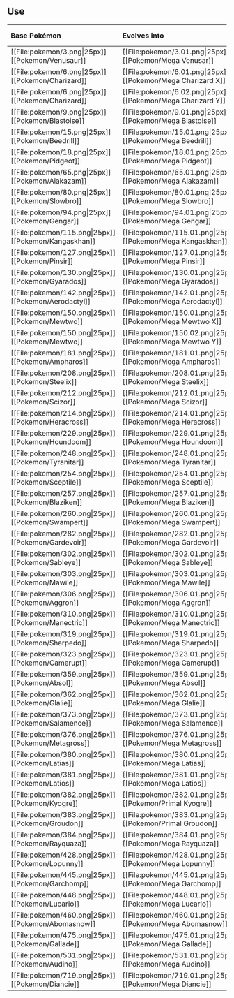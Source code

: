 ## Use
Base Pokémon |Evolves into |Available in
:---|:---|:---
[[File:pokemon/3.png\|25px]] [[Pokemon/Venusaur]]  | [[File:pokemon/3.01.png\|25px]] [[Pokemon/Mega Venusar]] |Kalos onward
[[File:pokemon/6.png\|25px]] [[Pokemon/Charizard]]  | [[File:pokemon/6.01.png\|25px]] [[Pokemon/Mega Charizard X]] |Kalos onward
[[File:pokemon/6.png\|25px]] [[Pokemon/Charizard]]  | [[File:pokemon/6.02.png\|25px]] [[Pokemon/Mega Charizard Y]] |Kalos onward
[[File:pokemon/9.png\|25px]] [[Pokemon/Blastoise]]  | [[File:pokemon/9.01.png\|25px]] [[Pokemon/Mega Blastoise]] |Kalos onward
[[File:pokemon/15.png\|25px]] [[Pokemon/Beedrill]]  | [[File:pokemon/15.01.png\|25px]] [[Pokemon/Mega Beedrill]] |Kalos onward
[[File:pokemon/18.png\|25px]] [[Pokemon/Pidgeot]]  | [[File:pokemon/18.01.png\|25px]] [[Pokemon/Mega Pidgeot]] |Kalos onward
[[File:pokemon/65.png\|25px]] [[Pokemon/Alakazam]]  | [[File:pokemon/65.01.png\|25px]] [[Pokemon/Mega Alakazam]] |Kalos onward
[[File:pokemon/80.png\|25px]] [[Pokemon/Slowbro]]  | [[File:pokemon/80.01.png\|25px]] [[Pokemon/Mega Slowbro]] |Kalos onward
[[File:pokemon/94.png\|25px]] [[Pokemon/Gengar]]  | [[File:pokemon/94.01.png\|25px]] [[Pokemon/Mega Gengar]] |Kalos onward
[[File:pokemon/115.png\|25px]] [[Pokemon/Kangaskhan]]  | [[File:pokemon/115.01.png\|25px]] [[Pokemon/Mega Kangaskhan]] |Kalos onward
[[File:pokemon/127.png\|25px]] [[Pokemon/Pinsir]]  | [[File:pokemon/127.01.png\|25px]] [[Pokemon/Mega Pinsir]] |Kalos onward
[[File:pokemon/130.png\|25px]] [[Pokemon/Gyarados]]  | [[File:pokemon/130.01.png\|25px]] [[Pokemon/Mega Gyarados]] |Kalos onward
[[File:pokemon/142.png\|25px]] [[Pokemon/Aerodactyl]]  | [[File:pokemon/142.01.png\|25px]] [[Pokemon/Mega Aerodactyl]] |Kalos onward
[[File:pokemon/150.png\|25px]] [[Pokemon/Mewtwo]]  | [[File:pokemon/150.01.png\|25px]] [[Pokemon/Mega Mewtwo X]] |Kalos onward
[[File:pokemon/150.png\|25px]] [[Pokemon/Mewtwo]]  | [[File:pokemon/150.02.png\|25px]] [[Pokemon/Mega Mewtwo Y]] |Kalos onward
[[File:pokemon/181.png\|25px]] [[Pokemon/Ampharos]]  | [[File:pokemon/181.01.png\|25px]] [[Pokemon/Mega Ampharos]] |Kalos onward
[[File:pokemon/208.png\|25px]] [[Pokemon/Steelix]]  | [[File:pokemon/208.01.png\|25px]] [[Pokemon/Mega Steelix]] |Kalos onward
[[File:pokemon/212.png\|25px]] [[Pokemon/Scizor]]  | [[File:pokemon/212.01.png\|25px]] [[Pokemon/Mega Scizor]] |Kalos onward
[[File:pokemon/214.png\|25px]] [[Pokemon/Heracross]]  | [[File:pokemon/214.01.png\|25px]] [[Pokemon/Mega Heracross]] |Kalos onward
[[File:pokemon/229.png\|25px]] [[Pokemon/Houndoom]]  | [[File:pokemon/229.01.png\|25px]] [[Pokemon/Mega Houndoom]] |Kalos onward
[[File:pokemon/248.png\|25px]] [[Pokemon/Tyranitar]]  | [[File:pokemon/248.01.png\|25px]] [[Pokemon/Mega Tyranitar]] |Kalos onward
[[File:pokemon/254.png\|25px]] [[Pokemon/Sceptile]]  | [[File:pokemon/254.01.png\|25px]] [[Pokemon/Mega Sceptile]] |Kalos onward
[[File:pokemon/257.png\|25px]] [[Pokemon/Blaziken]]  | [[File:pokemon/257.01.png\|25px]] [[Pokemon/Mega Blaziken]] |Kalos onward
[[File:pokemon/260.png\|25px]] [[Pokemon/Swampert]]  | [[File:pokemon/260.01.png\|25px]] [[Pokemon/Mega Swampert]] |Kalos onward
[[File:pokemon/282.png\|25px]] [[Pokemon/Gardevoir]]  | [[File:pokemon/282.01.png\|25px]] [[Pokemon/Mega Gardevoir]] |Kalos onward
[[File:pokemon/302.png\|25px]] [[Pokemon/Sableye]]  | [[File:pokemon/302.01.png\|25px]] [[Pokemon/Mega Sableye]] |Kalos onward
[[File:pokemon/303.png\|25px]] [[Pokemon/Mawile]]  | [[File:pokemon/303.01.png\|25px]] [[Pokemon/Mega Mawile]] |Kalos onward
[[File:pokemon/306.png\|25px]] [[Pokemon/Aggron]]  | [[File:pokemon/306.01.png\|25px]] [[Pokemon/Mega Aggron]] |Kalos onward
[[File:pokemon/310.png\|25px]] [[Pokemon/Manectric]]  | [[File:pokemon/310.01.png\|25px]] [[Pokemon/Mega Manectric]] |Kalos onward
[[File:pokemon/319.png\|25px]] [[Pokemon/Sharpedo]]  | [[File:pokemon/319.01.png\|25px]] [[Pokemon/Mega Sharpedo]] |Kalos onward
[[File:pokemon/323.png\|25px]] [[Pokemon/Camerupt]]  | [[File:pokemon/323.01.png\|25px]] [[Pokemon/Mega Camerupt]] |Kalos onward
[[File:pokemon/359.png\|25px]] [[Pokemon/Absol]]  | [[File:pokemon/359.01.png\|25px]] [[Pokemon/Mega Absol]] |Kalos onward
[[File:pokemon/362.png\|25px]] [[Pokemon/Glalie]]  | [[File:pokemon/362.01.png\|25px]] [[Pokemon/Mega Glalie]] |Kalos onward
[[File:pokemon/373.png\|25px]] [[Pokemon/Salamence]]  | [[File:pokemon/373.01.png\|25px]] [[Pokemon/Mega Salamence]] |Kalos onward
[[File:pokemon/376.png\|25px]] [[Pokemon/Metagross]]  | [[File:pokemon/376.01.png\|25px]] [[Pokemon/Mega Metagross]] |Kalos onward
[[File:pokemon/380.png\|25px]] [[Pokemon/Latias]]  | [[File:pokemon/380.01.png\|25px]] [[Pokemon/Mega Latias]] |Kalos onward
[[File:pokemon/381.png\|25px]] [[Pokemon/Latios]]  | [[File:pokemon/381.01.png\|25px]] [[Pokemon/Mega Latios]] |Kalos onward
[[File:pokemon/382.png\|25px]] [[Pokemon/Kyogre]]  | [[File:pokemon/382.01.png\|25px]] [[Pokemon/Primal Kyogre]] |Kalos onward
[[File:pokemon/383.png\|25px]] [[Pokemon/Groudon]]  | [[File:pokemon/383.01.png\|25px]] [[Pokemon/Primal Groudon]] |Kalos onward
[[File:pokemon/384.png\|25px]] [[Pokemon/Rayquaza]]  | [[File:pokemon/384.01.png\|25px]] [[Pokemon/Mega Rayquaza]] |Kalos onward
[[File:pokemon/428.png\|25px]] [[Pokemon/Lopunny]]  | [[File:pokemon/428.01.png\|25px]] [[Pokemon/Mega Lopunny]] |Kalos onward
[[File:pokemon/445.png\|25px]] [[Pokemon/Garchomp]]  | [[File:pokemon/445.01.png\|25px]] [[Pokemon/Mega Garchomp]] |Kalos onward
[[File:pokemon/448.png\|25px]] [[Pokemon/Lucario]]  | [[File:pokemon/448.01.png\|25px]] [[Pokemon/Mega Lucario]] |Kalos onward
[[File:pokemon/460.png\|25px]] [[Pokemon/Abomasnow]]  | [[File:pokemon/460.01.png\|25px]] [[Pokemon/Mega Abomasnow]] |Kalos onward
[[File:pokemon/475.png\|25px]] [[Pokemon/Gallade]]  | [[File:pokemon/475.01.png\|25px]] [[Pokemon/Mega Gallade]] |Kalos onward
[[File:pokemon/531.png\|25px]] [[Pokemon/Audino]]  | [[File:pokemon/531.01.png\|25px]] [[Pokemon/Mega Audino]] |Kalos onward
[[File:pokemon/719.png\|25px]] [[Pokemon/Diancie]]  | [[File:pokemon/719.01.png\|25px]] [[Pokemon/Mega Diancie]] |Kalos onward